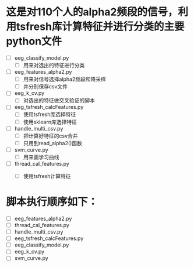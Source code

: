 # 这是对110个人的alpha2频段的信号，利用tsfresh库计算特征并进行分类的主要python文件
- [ ] eeg_classify_model.py
    - [ ] 用来对选出的特征进行分类
- [ ] eeg_features_alpha2.py
    - [ ] 用来对信号选择alpha2频段和降采样
    - [ ] 并分别保存csv文件
- [ ] eeg_k_cv.py
    - [ ] 对选出的特征做交叉验证的脚本
 - [ ] eeg_tsfresh_calcFeatures.py
    - [ ] 使用tsfresh库选择特征
    - [ ] 使用sklearn库选择特征
 - [ ] handle_multi_csv.py
    - [ ] 把计算好特征的csv合并
    - [ ] 只用到read_alpha2()函数
 - [ ] svm_curve.py
    - [ ] 用来画学习曲线
 - [ ] thread_cal_features.py
    - [ ] 使用tsfresh计算特征
 
    
#  脚本执行顺序如下：
- [ ] eeg_features_alpha2.py
- [ ] thread_cal_features.py
- [ ] handle_multi_csv.py
- [ ] eeg_tsfresh_calcFeatures.py
- [ ] eeg_classify_model.py
- [ ] eeg_k_cv.py
- [ ] svm_curve.py
